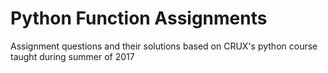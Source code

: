 # Python Function Assignments

Assignment questions and their solutions based on CRUX's python course taught during summer of 2017

